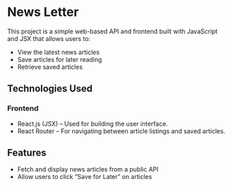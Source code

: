 # News Letter

This project is a simple web-based API and frontend built with JavaScript and JSX that allows users to:

- View the latest news articles
- Save articles for later reading
- Retrieve saved articles

##  Technologies Used

### Frontend

- React.js (JSX) – Used for building the user interface.
- React Router – For navigating between article listings and saved articles.

## Features

- Fetch and display news articles from a public API
- Allow users to click “Save for Later” on articles
